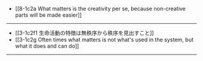 - [[8-1c2a What matters is the creativity per se, because non-creative parts will be made easier]]
---
- [[3-1c2f1 生命活動の特徴は無秩序から秩序を見出すこと]]
- [[3-1c2g Often times what matters is not what's used in the system, but what it does and can do]]
---
